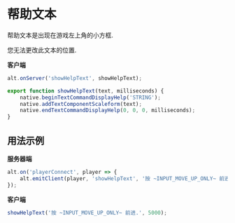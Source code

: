 # 帮助文本

帮助文本是出现在游戏左上角的小方框.

您无法更改此文本的位置.

**客户端**

```js
alt.onServer('showHelpText', showHelpText);

export function showHelpText(text, milliseconds) {
    native.beginTextCommandDisplayHelp('STRING');
    native.addTextComponentScaleform(text);
    native.endTextCommandDisplayHelp(0, 0, 0, milliseconds);
}
```

## 用法示例

**服务器端**

```js
alt.on('playerConnect', player => {
    alt.emitClient(player, 'showHelpText', '按 ~INPUT_MOVE_UP_ONLY~ 前进.', 5000);
});
```

**客户端**

```js
showHelpText('按 ~INPUT_MOVE_UP_ONLY~ 前进.', 5000);
```

